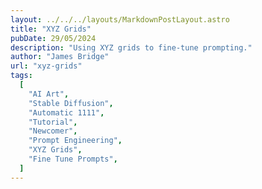 ```yaml
---
layout: ../../../layouts/MarkdownPostLayout.astro
title: "XYZ Grids"
pubDate: 29/05/2024
description: "Using XYZ grids to fine-tune prompting."
author: "James Bridge"
url: "xyz-grids"
tags:
  [
    "AI Art",
    "Stable Diffusion",
    "Automatic 1111",
    "Tutorial",
    "Newcomer",
    "Prompt Engineering",
    "XYZ Grids",
    "Fine Tune Prompts",
  ]
---
```

